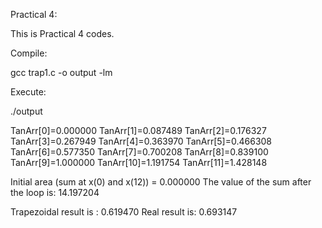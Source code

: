 Practical 4:

This is Practical 4 codes.

Compile:

gcc trap1.c -o output -lm

Execute:

./output

TanArr[0]=0.000000
TanArr[1]=0.087489
TanArr[2]=0.176327
TanArr[3]=0.267949
TanArr[4]=0.363970
TanArr[5]=0.466308
TanArr[6]=0.577350
TanArr[7]=0.700208
TanArr[8]=0.839100
TanArr[9]=1.000000
TanArr[10]=1.191754
TanArr[11]=1.428148

 Initial area (sum at x(0) and x(12)) = 0.000000
The value of the sum after the loop is: 14.197204

 Trapezoidal result is : 0.619470
Real result is: 0.693147
